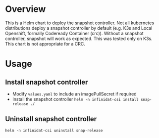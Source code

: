 # Overview
This is a Helm chart to deploy the snapshot controller. Not all kubernetes distributions deploy a snapshot controller by default (e.g. K3s and Local Openshift, formally Codeready Container (crc)). Without a snapshot controller, snapshot will work as expected.  This was tested only on K3s.  This chart is not appropriate for a CRC.

# Usage
## Install snapshot controller
 - Modify `values.yaml` to include an imagePullSecret if required
 - Install the snapshot controller
   `helm -n infinidat-csi install snap-release ./`

## Uninstall snapshot controller
   `helm -n infinidat-csi uninstall snap-release`
